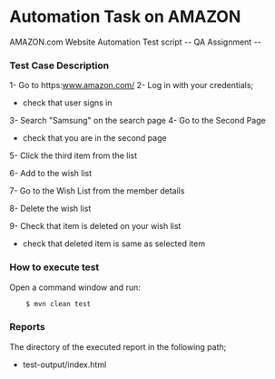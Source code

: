 # Automation Task on AMAZON
AMAZON.com Website Automation Test script
-- QA Assignment --
### Test Case Description
1- Go to https:www.amazon.com/
2- Log in with your credentials;
- check that user signs in

3- Search "Samsung" on the search page
4- Go to the Second Page
- check that you are in the second page

5- Click the third item from the list

6- Add to the wish list

7- Go to the Wish List from the member details

8- Delete the wish list

9- Check that item is deleted on your wish list
- check that deleted item is same as selected item

### How to execute test
Open a command window and run:
```sh
    $ mvn clean test
```

### Reports
The directory of the executed report in the following path;
 -  test-output/index.html
